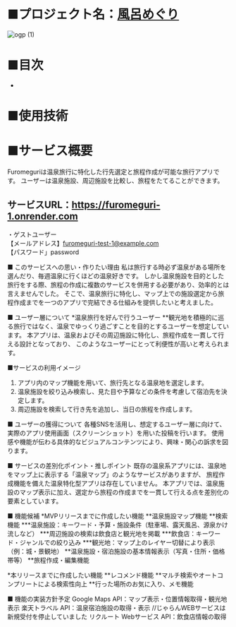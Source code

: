 # ■プロジェクト名：[風呂めぐり](https://furomeguri-1.onrender.com)
![ogp (1)](https://github.com/user-attachments/assets/345087e7-6b13-4184-87ea-2908494eefe5)

# ■目次
- 

# ■使用技術

# ■サービス概要
Furomeguriは温泉旅行に特化した行先選定と旅程作成が可能な旅行アプリです。
ユーザーは温泉施設、周辺施設を比較し、旅程をたてることができます。
## サービスURL：https://furomeguri-1.onrender.com  

・ゲストユーザー  
【メールアドレス】furomeguri-test-1@example.com  
【パスワード」password  

■ このサービスへの思い・作りたい理由
私は旅行する時必ず温泉がある場所を選んだり、毎週温泉に行くほどの温泉好きです。
しかし温泉施設を目的とした旅行をする際、旅程の作成に複数のサービスを併用する必要があり、効率的とは言えませんでした。
そこで、温泉旅行に特化し、マップ上での施設選定から旅程作成までを一つのアプリで完結できる仕組みを提供したいと考えました。

■ ユーザー層について
*温泉旅行を好んで行うユーザー
**観光地を積極的に巡る旅行ではなく、温泉でゆっくり過ごすことを目的とするユーザーを想定しています。
  本アプリは、温泉およびその周辺施設に特化し、旅程作成を一貫して行える設計となっており、
  このようなユーザーにとって利便性が高いと考えられます。

■サービスの利用イメージ
1. アプリ内のマップ機能を用いて、旅行先となる温泉地を選定します。
2. 温泉施設を絞り込み検索し、見た目や予算などの条件を考慮して宿泊先を決定します。
3. 周辺施設を検索して行き先を追加し、当日の旅程を作成します。

■ ユーザーの獲得について
各種SNSを活用し、想定するユーザー層に向けて、実際のアプリ使用画面（スクリーンショット）を用いた投稿を行います。
使用感や機能が伝わる具体的なビジュアルコンテンツにより、興味・関心の訴求を図ります。

■ サービスの差別化ポイント・推しポイント
既存の温泉系アプリには、温泉地をマップ上に表示する「温泉マップ」のようなサービスがありますが、
旅程作成機能を備えた温泉特化型アプリは存在していません。
本アプリでは、温泉施設のマップ表示に加え、選定から旅程の作成までを一貫して行える点を差別化の要素としています。

■ 機能候補
*MVPリリースまでに作成したい機能
**温泉施設マップ機能
**検索機能
***温泉施設：キーワード・予算・施設条件（駐車場、露天風呂、源泉かけ流しなど）
***周辺施設の検索は飲食店と観光地を掲載
***飲食店：キーワード・ジャンルでの絞り込み
***観光地：マップ上のレイヤー切替により表示（例：城・景観地）
**温泉施設・宿泊施設の基本情報表示（写真・住所・価格帯等）
**旅程作成・編集機能

*本リリースまでに作成したい機能
**レコメンド機能
**マルチ検索やオートコンプリートによる検索性向上
**行った場所のお気に入り、メモ機能

■ 機能の実装方針予定
Google Maps API：マップ表示・位置情報取得・観光地表示
楽天トラベル API：温泉宿泊施設の取得・表示 //じゃらんWEBサービスは新規受付を停止していました
リクルート Webサービス API：飲食店情報の取得
